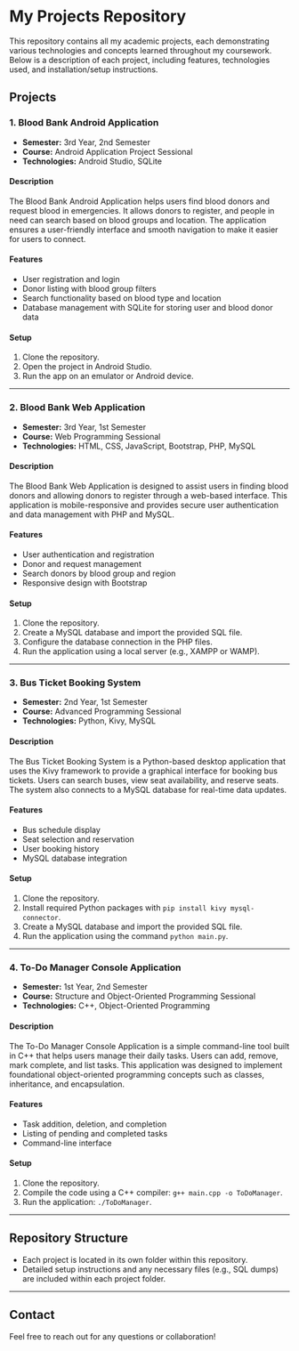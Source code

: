# My Projects Repository

This repository contains all my academic projects, each demonstrating various technologies and concepts learned throughout my coursework. Below is a description of each project, including features, technologies used, and installation/setup instructions.

## Projects

### 1. Blood Bank Android Application
- **Semester:** 3rd Year, 2nd Semester
- **Course:** Android Application Project Sessional
- **Technologies:** Android Studio, SQLite

#### Description
The Blood Bank Android Application helps users find blood donors and request blood in emergencies. It allows donors to register, and people in need can search based on blood groups and location. The application ensures a user-friendly interface and smooth navigation to make it easier for users to connect.

#### Features
- User registration and login
- Donor listing with blood group filters
- Search functionality based on blood type and location
- Database management with SQLite for storing user and blood donor data

#### Setup
1. Clone the repository.
2. Open the project in Android Studio.
3. Run the app on an emulator or Android device.

---

### 2. Blood Bank Web Application
- **Semester:** 3rd Year, 1st Semester
- **Course:** Web Programming Sessional
- **Technologies:** HTML, CSS, JavaScript, Bootstrap, PHP, MySQL

#### Description
The Blood Bank Web Application is designed to assist users in finding blood donors and allowing donors to register through a web-based interface. This application is mobile-responsive and provides secure user authentication and data management with PHP and MySQL.

#### Features
- User authentication and registration
- Donor and request management
- Search donors by blood group and region
- Responsive design with Bootstrap

#### Setup
1. Clone the repository.
2. Create a MySQL database and import the provided SQL file.
3. Configure the database connection in the PHP files.
4. Run the application using a local server (e.g., XAMPP or WAMP).

---

### 3. Bus Ticket Booking System
- **Semester:** 2nd Year, 1st Semester
- **Course:** Advanced Programming Sessional
- **Technologies:** Python, Kivy, MySQL

#### Description
The Bus Ticket Booking System is a Python-based desktop application that uses the Kivy framework to provide a graphical interface for booking bus tickets. Users can search buses, view seat availability, and reserve seats. The system also connects to a MySQL database for real-time data updates.

#### Features
- Bus schedule display
- Seat selection and reservation
- User booking history
- MySQL database integration

#### Setup
1. Clone the repository.
2. Install required Python packages with `pip install kivy mysql-connector`.
3. Create a MySQL database and import the provided SQL file.
4. Run the application using the command `python main.py`.

---

### 4. To-Do Manager Console Application
- **Semester:** 1st Year, 2nd Semester
- **Course:** Structure and Object-Oriented Programming Sessional
- **Technologies:** C++, Object-Oriented Programming

#### Description
The To-Do Manager Console Application is a simple command-line tool built in C++ that helps users manage their daily tasks. Users can add, remove, mark complete, and list tasks. This application was designed to implement foundational object-oriented programming concepts such as classes, inheritance, and encapsulation.

#### Features
- Task addition, deletion, and completion
- Listing of pending and completed tasks
- Command-line interface

#### Setup
1. Clone the repository.
2. Compile the code using a C++ compiler: `g++ main.cpp -o ToDoManager`.
3. Run the application: `./ToDoManager`.

---

## Repository Structure
- Each project is located in its own folder within this repository.
- Detailed setup instructions and any necessary files (e.g., SQL dumps) are included within each project folder.

---

## Contact
Feel free to reach out for any questions or collaboration!

